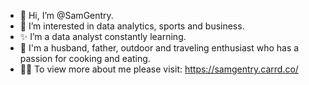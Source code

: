 - 👋 Hi, I’m @SamGentry.
- 👀 I’m interested in data analytics, sports and business.
- ✨ I’m a data analyst constantly learning.
- :cheese: I'm a husband, father, outdoor and traveling enthusiast who has a passion for cooking and eating.
- :raising_hand_man: To view more about me please visit: https://samgentry.carrd.co/

<!---
SamGentry/SamGentry is a ✨ special ✨ repository because its `README.md` (this file) appears on your GitHub profile.
You can click the Preview link to take a look at your changes.
--->
